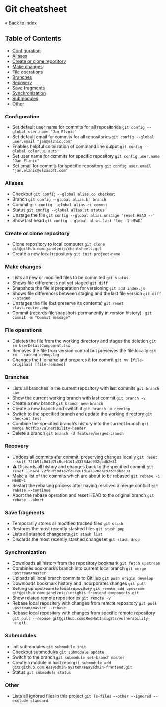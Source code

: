# Git cheatsheet


&laquo; [Back to index](https://github.com/janelznic/cheatsheets)

## Table of Contents
- [Configuration](#Configuration)
- [Aliases](#Aliases)
- [Create or clone repository](#Create-or-clone-repository)
- [Make changes](#Make-changes)
- [File operations](#File-operations)
- [Branches](#Branches)
- [Recovery](#Recovery)
- [Save fragments](#Save-fragments)
- [Synchronization](#Synchronization)
- [Submodules](#Submodules)
- [Other](#Other)



### Configuration
* Set default user name for commits for all repositories ```git config --global user.name "Jan Elznic"```
* Set default email for commits for all repositories ```git config --global user.email "jan@elznic.com"```
* Enables helpful colorization of command line output ```git config --global color.ui auto```
* Set user name for commits for specific repository ```git config user.name "Jan Elznic"```
* Set email for commits for specific repository ```git config user.email "jan.elznic@elzasoft.com"```


### Aliases
* Checkout ```git config --global alias.co checkout```
* Branch ```git config --global alias.br branch```
* Commit ```git config --global alias.ci commit```
* Status ```git config --global alias.st status```
* Unstage the file ```git config --global alias.unstage 'reset HEAD --'```
* Show last head ```git config --global alias.last 'log -1 HEAD'```


### Create or clone repository
* Clone repository to local computer ```git clone git@github.com:janelznic/cheatsheets.git```
* Create a new local repository ```git init project-name```


### Make changes
* Lists all new or modified files to be commited ```git status```
* Shows file differences not yet staged ```git diff```
* Snapshots the file in preparation for versioning ```git add index.js```
* Shows file differences between staging and the last file version ```git diff --staged```
* Unstages the file (but preserve its contents) ```git reset class.router.php```
* Commit (records file snapshots permanently in version history) ``` git commit -m "Commit message"```


### File operations
* Deletes the file from the working directory and stages the deletion ```git rm UserDetailComponent.tsx```
* Removes the file from version control but preserves the file locally ```git rm --cached debug.log```
* Changes the file name and prepares it for commit ```git mv [file-original] [file-renamed]```


### Branches
* Lists all branches in the current repository with last commits ```git branch -av```
* Show the current working branch with last commit ```git branch -v```
* Create a new branch ```git branch new-branch```
* Create a new branch and switch it ```git branch -m develop```
* Switch to the specified branch and update the working directory ```git checkout test```
* Combine the specified branch’s history into the current branch ```git merge hotfix/vulnerability-header```
* Delete a branch ```git branch -d feature/merged-branch```


### Recovery
* Undoes all commits afer commit, preserving changes locally ```git reset --soft 72fb9fc0d1d7fc0ce61d1a3378dac932cbdb2e33```
* :warning: Discards all history and changes back to the specified commit ```git reset --hard 72fb9fc0d1d7fc0ce61d1a3378dac932cbdb2e33```
* Make a list of the commits which are about to be rebased ```git rebase -i HEAD~1```
* Restart the rebasing process after having resolved a merge conflict ```git rebase --continue```
* Abort the rebase operation and reset HEAD to the original branch ```git rebase --abort```


### Save fragments
* Temporarily stores all modified tracked files ```git stash```
* Restores the most recently stashed files ```git stash pop```
* Lists all stashed changesets ```git stash list```
* Discards the most recently stashed changeset ```git stash drop```


### Synchronization
* Downloads all history from the repository bookmark ```git fetch upstream```
* Combines bookmark’s branch into current local branch ```git merge upstream/master```
* Uploads all local branch commits to GitHub ```git push origin develop```
* Downloads bookmark history and incorporates changes ```git pull```
* Setting up upstream to local repository ```git remote add upstream git@github.com:janelznic/insights-frontend-components.git```
* Show related remote repositories ```git remote -v```
* Rebase local repository with changes from remote repository ```git pull upstream/master --rebase```
* Rebase local repository with changes from specific remote repository ```git pull --rebase git@github.com:RedHatInsights/vulnerability-ui.git```


### Submodules
* Init submodules ```git submodule init```
* Checkout submodules ```git submodule update```
* Switch to the branch ```git submodule set-branch master```
* Create a module in host repo ```git submodule add git@github.com:easyadmin-system/easyadmin-frontend.git```
* Status ```git submodule status```


### Other
* Lists all ignored files in this project ```git ls-files --other --ignored --exclude-standard```
